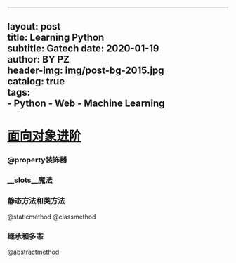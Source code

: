 ----
layout:     post                   
title:      Learning Python              
subtitle:   Gatech
date:       2020-01-19          
author:     BY PZ                   
header-img: img/post-bg-2015.jpg    
catalog: true                       
tags:                               
    - Python
    - Web
    - Machine Learning
---

# [面向对象进阶](https://github.com/pzheng16/Python-100-Days/blob/master/Day01-15/09.%E9%9D%A2%E5%90%91%E5%AF%B9%E8%B1%A1%E8%BF%9B%E9%98%B6.md)

### @property装饰器

### \_\_slots\_\_魔法

### 静态方法和类方法

@staticmethod
@classmethod

### 继承和多态

@abstractmethod

